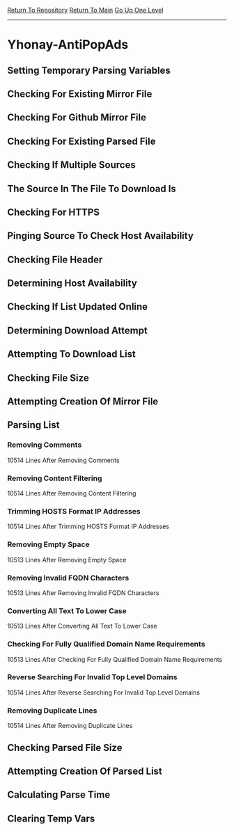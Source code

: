 [Return To Repository](https://github.com/deathbybandaid/piholeparser/)
[Return To Main](https://github.com/deathbybandaid/piholeparser/blob/master/RecentRunLogs/Mainlog.md)
[Go Up One Level](https://github.com/deathbybandaid/piholeparser/blob/master/RecentRunLogs/TopLevelScripts/30-Processing-External-Blacklists.md)
____________________________________
# Yhonay-AntiPopAds
## Setting Temporary Parsing Variables
## Checking For Existing Mirror File
## Checking For Github Mirror File
## Checking For Existing Parsed File
## Checking If Multiple Sources
## The Source In The File To Download Is
## Checking For HTTPS
## Pinging Source To Check Host Availability
## Checking File Header
## Determining Host Availability
## Checking If List Updated Online
## Determining Download Attempt
## Attempting To Download List
## Checking File Size
## Attempting Creation Of Mirror File
## Parsing List
### Removing Comments
10514 Lines After Removing Comments
### Removing Content Filtering
10514 Lines After Removing Content Filtering
### Trimming HOSTS Format IP Addresses
10514 Lines After Trimming HOSTS Format IP Addresses
### Removing Empty Space
10513 Lines After Removing Empty Space
### Removing Invalid FQDN Characters
10513 Lines After Removing Invalid FQDN Characters
### Converting All Text To Lower Case
10513 Lines After Converting All Text To Lower Case
### Checking For Fully Qualified Domain Name Requirements
10513 Lines After Checking For Fully Qualified Domain Name Requirements
### Reverse Searching For Invalid Top Level Domains
10514 Lines After Reverse Searching For Invalid Top Level Domains
### Removing Duplicate Lines
10514 Lines After Removing Duplicate Lines
## Checking Parsed File Size
## Attempting Creation Of Parsed List
## Calculating Parse Time
## Clearing Temp Vars
